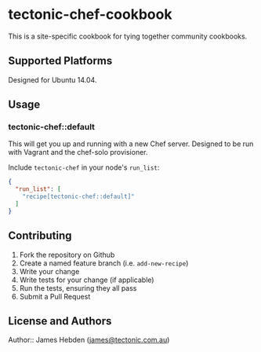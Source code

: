 # tectonic-chef-cookbook

This is a site-specific cookbook for tying together community cookbooks.

## Supported Platforms

Designed for Ubuntu 14.04.

## Usage

### tectonic-chef::default

This will get you up and running with a new Chef server. Designed to be run with Vagrant and the chef-solo provisioner.

Include `tectonic-chef` in your node's `run_list`:

```json
{
  "run_list": [
    "recipe[tectonic-chef::default]"
  ]
}
```

## Contributing

1. Fork the repository on Github
2. Create a named feature branch (i.e. `add-new-recipe`)
3. Write your change
4. Write tests for your change (if applicable)
5. Run the tests, ensuring they all pass
6. Submit a Pull Request

## License and Authors

Author:: James Hebden (james@tectonic.com.au)
